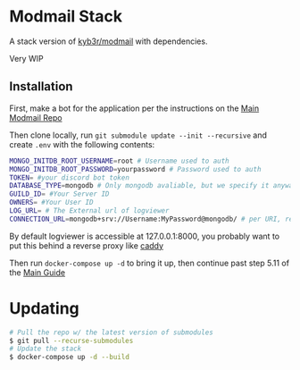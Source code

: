 # Modmail Stack

A stack version of [kyb3r/modmail](https://github.com/kyb3r/modmail/) with dependencies.

Very WIP

## Installation

First, make a bot for the application per the instructions on the [Main Modmail Repo](https://github.com/kyb3r/modmail/wiki/Installation)

Then clone locally, run `git submodule update --init --recursive` and create `.env` with the following contents:

```bash
MONGO_INITDB_ROOT_USERNAME=root # Username used to auth
MONGO_INITDB_ROOT_PASSWORD=yourpassword # Password used to auth
TOKEN= #your discord bot token
DATABASE_TYPE=mongodb # Only mongodb avaliable, but we specify it anyway
GUILD_ID= #Your Server ID
OWNERS= #Your User ID
LOG_URL= # The External url of logviewer
CONNECTION_URL=mongodb+srv://Username:MyPassword@mongodb/ # per URI, replace username and mypassword with connection details to the db. Can also replace with an external db
```

By default logviewer is accessible at 127.0.0.1:8000, you probably want to put this behind a reverse proxy like [caddy](https://registry.hub.docker.com/_/caddy)

Then run `docker-compose up -d` to bring it up, then continue past step 5.11 of the [Main Guide](https://github.com/kyb3r/modmail/wiki/Installation-(cont.)#6-modmail)

# Updating

```bash
# Pull the repo w/ the latest version of submodules
$ git pull --recurse-submodules
# Update the stack
$ docker-compose up -d --build
```